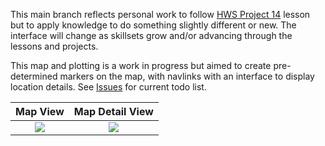 This main branch reflects personal work to follow [HWS Project 14](https://github.com/twostraws/HackingWithSwift/tree/main/SwiftUI/project14) lesson but to apply knowledge to do something slightly different or new. The interface will change as skillsets grow and/or advancing through the lessons and projects.

This map and plotting is a work in progress but aimed to create pre-determined markers on the map, with navlinks with an interface to display location details. See [Issues](https://github.com/matkruse/hws-bucketlist/issues) for current todo list.

Map View             |  Map Detail View
:-------------------------:|:-------------------------:
![](https://github.com/user-attachments/assets/b10a68fa-5166-420b-8543-451b51cc1b3e)  |  ![](https://github.com/user-attachments/assets/167e2476-3e07-4555-acac-74a9cf416f36)

